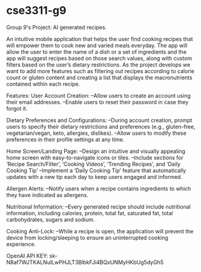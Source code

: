 # cse3311-g9

Group 9's Project: AI generated recipes.

An intuitive mobile application that helps the user find cooking recipes that will empower them to cook new and varied meals everyday. The app will allow the user to enter the name of a dish or a set of ingredients and the app will suggest recipes based on those search values, along with custom filters based on the user’s dietary restrictions. As the project develops we want to add more features such as filtering out recipes according to calorie count or gluten content and creating a list that displays the macronutrients contained within each recipe. 


Features:
  User Account Creation:
    –Allow users to create an account using their email addresses.
    –Enable users to reset their password in case they forgot it.
    
  Dietary Preferences and Configurations:
    –During account creation, prompt users to specify their dietary restrictions and preferences (e.g., gluten-free, vegetarian/vegan, keto, allergies, dislikes).
    –Allow users to modify these preferences in their profile settings at any time.
    
  Home Screen/Landing Page:
    –Design an intuitive and visually appealing home screen with easy-to-navigate icons or tiles.
    –Include sections for ‘Recipe Search/Filter’, ‘Cooking Videos’, ‘Trending Recipes’, and ‘Daily Cooking Tip’
    –Implement a ‘Daily Cooking Tip’ feature that automatically updates with a new tip each day to keep users engaged and informed.
    
  Allergen Alerts:
    –Notify users when a recipe contains ingredients to which they have indicated as allergens.
    
  Nutritional Information:
    –Every generated recipe should include nutritional information, including calories, protein, total fat, saturated fat, total carbohydrates, sugars and sodium.
    
  Cooking Anti-Lock:
    –While a recipe is open, the application will prevent the device from locking/sleeping to ensure an uninterrupted cooking experience.


OpenAI API KEY:
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
